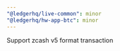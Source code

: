```yaml
---
"@ledgerhq/live-common": minor
"@ledgerhq/hw-app-btc": minor
---
```


Support zcash v5 format transaction
